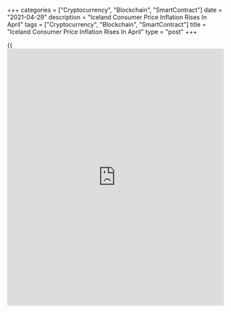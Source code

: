 +++
categories = ["Cryptocurrency", "Blockchain", "SmartContract"]
date = "2021-04-29"
description = "Iceland Consumer Price Inflation Rises In April"
tags = ["Cryptocurrency", "Blockchain", "SmartContract"]
title = "Iceland Consumer Price Inflation Rises In April"
type = "post"
+++

{{<iframe id="large-banner" src="https://www.bounty.group/#slide=15.0" width="100%" height="600" scrolling="no" style="border: 0px solid rgb(216, 221, 230); border-radius: 3px;">}}

Iceland's consumer price inflation increased in April, figures from
Statistics Iceland showed on Thursday.

The consumer price index rose 4.6 percent year-on-year in April,
following a 4.3 percent increase in March.

Excluding housing cost, inflation was 4.6 percent in April.

On a monthly basis, consumer prices rose 0.71 percent in April,
following a 0.49 percent increase in the previous month.

Prices for owner occupied housing increased by 2.5 percent in April and
prices for food and drinks grew 1.1 percent.

Another data from the statistical office showed that the producer prices
rose 4.9 percent annually in March, after a 6.3 percent increase in
February.

On a monthly basis, producer prices gained 1.0 percent in March, after a
0.5 percent decline in the preceding month.

For comments and feedback [contact](https://www.playgroundfx.com/contact/): editorial@rtt[news](https://www.letsplayfx.com/blog/forex-news-website/).com

[Economic News][1]

 **What parts of the world are seeing the best (and worst) economic
performances lately? Click[here][2] to check out our [Econ Scorecard][2]
and find out! See up-to-the-moment [ranking](https://www.playgroundfx.com/blog/crypto-exchange-ranking/)s for the best and worst
performers in [GDP][3], [unemployment rate][4], [inflation][5] and much
more.**

   1. www.rtt[news](https://www.letsplayfx.com/blog/forex-news-website/).com/Content/EconomicNews.aspx
   2. www.rtt[news](https://www.letsplayfx.com/blog/forex-news-website/).com/economic-scorecard/world-rank/industrial-production/highest-performance.aspx
   3. www.rtt[news](https://www.letsplayfx.com/blog/forex-news-website/).com/economic-scorecard/world-rank/GDP/highest-performance.aspx
   4. www.rtt[news](https://www.letsplayfx.com/blog/forex-news-website/).com/economic-scorecard/world-rank/unemployment-rate/lowest-performance.aspx
   5. www.rtt[news](https://www.letsplayfx.com/blog/forex-news-website/).com/economic-scorecard/world-rank/CPI/highest-performance.aspx